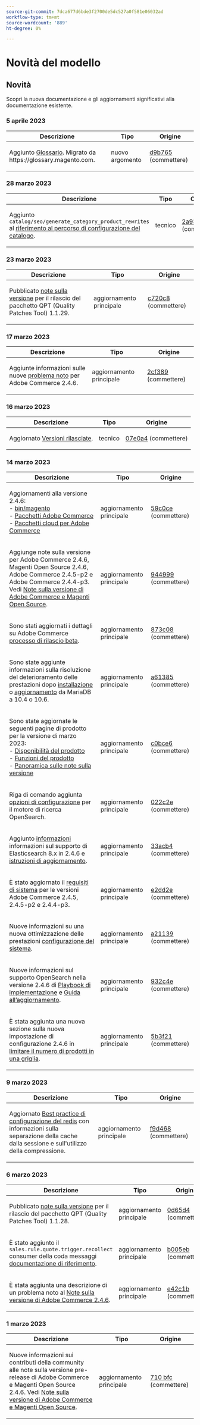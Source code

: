 ```yaml
---
source-git-commit: 7dca677d6bde3f2700de5dc527a0f581e06032ad
workflow-type: tm+mt
source-wordcount: '889'
ht-degree: 0%

---
```

# Novità del modello

## Novità

Scopri la nuova documentazione e gli aggiornamenti significativi alla documentazione esistente.

### 5 aprile 2023

<table style="table-layout:auto;">
  <thead>
    <tr>
      <th>Descrizione</th>
      <th>Tipo</th>
      <th>Origine</th>
    </tr>
  </thead>
  <tbody>
    <tr>
      <td><p>Aggiunto <a href="https://experienceleague.adobe.com/docs/commerce-operations/operational-playbook/glossary.html">Glossario</a>. Migrato da https://glossary.magento.com.</p>
</td>
      <td>nuovo argomento</td>
      <td><a href="https://github.com/AdobeDocs/commerce-operations.en/commit/d9b7659e5d4c3770956f0c2a96e5c97a3dc2af19">d9b765</a> (commettere)</td>
    </tr>
  </tbody>
</table><!-- date_group -->

### 28 marzo 2023

<table style="table-layout:auto;">
  <thead>
    <tr>
      <th>Descrizione</th>
      <th>Tipo</th>
      <th>Origine</th>
    </tr>
  </thead>
  <tbody>
    <tr>
      <td><p>Aggiunto <code class="language-plaintext highlighter-rouge">catalog/seo/generate_category_product_rewrites</code> al <a href="https://experienceleague.adobe.com/docs/commerce-operations/configuration-guide/paths/config-reference-catalog.html">riferimento al percorso di configurazione del catalogo</a>.</p>
</td>
      <td>tecnico</td>
      <td><a href="https://github.com/AdobeDocs/commerce-operations.en/commit/2a93d4cdbf6ad59f1bf1bd0e4f89bdefb84652a8">2a93d4</a> (commettere)</td>
    </tr>
  </tbody>
</table>

### 23 marzo 2023

<table style="table-layout:auto;">
  <thead>
    <tr>
      <th>Descrizione</th>
      <th>Tipo</th>
      <th>Origine</th>
    </tr>
  </thead>
  <tbody>
    <tr>
      <td><p>Pubblicato <a href="https://experienceleague.adobe.com/docs/commerce-operations/tools/quality-patches-tool/release-notes.html">note sulla versione</a> per il rilascio del pacchetto QPT (Quality Patches Tool) 1.1.29.</p>
</td>
      <td>aggiornamento principale</td>
      <td><a href="https://github.com/AdobeDocs/commerce-operations.en/commit/c720c867eecfce0ba584da55aefd8f09ccb3b9f6">c720c8</a> (commettere)</td>
    </tr>
  </tbody>
</table>

### 17 marzo 2023

<table style="table-layout:auto;">
  <thead>
    <tr>
      <th>Descrizione</th>
      <th>Tipo</th>
      <th>Origine</th>
    </tr>
  </thead>
  <tbody>
    <tr>
      <td><p>Aggiunte informazioni sulle nuove <a href="https://experienceleague.adobe.com/docs/commerce-operations/release/notes/adobe-commerce/2-4-6.html#known-issue">problema noto</a> per Adobe Commerce 2.4.6.</p>
</td>
      <td>aggiornamento principale</td>
      <td><a href="https://github.com/AdobeDocs/commerce-operations.en/commit/2cf389ad5aaa198cdffb0a32adab3774a613bdc1">2cf389</a> (commettere)</td>
    </tr>
  </tbody>
</table>

### 16 marzo 2023

<table style="table-layout:auto;">
  <thead>
    <tr>
      <th>Descrizione</th>
      <th>Tipo</th>
      <th>Origine</th>
    </tr>
  </thead>
  <tbody>
    <tr>
      <td><p>Aggiornato <a href="https://experienceleague.adobe.com/docs/commerce-operations/release/versions.html&lt;br/&gt;">Versioni rilasciate</a>.</p>
</td>
      <td>tecnico</td>
      <td><a href="https://github.com/AdobeDocs/commerce-operations.en/commit/07e0a497aec1f4fc5d0ce7226b4406ef756e8359">07e0a4</a> (commettere)</td>
    </tr>
  </tbody>
</table>

### 14 marzo 2023

<table style="table-layout:auto;">
  <thead>
    <tr>
      <th>Descrizione</th>
      <th>Tipo</th>
      <th>Origine</th>
    </tr>
  </thead>
  <tbody>
    <tr>
      <td><p>Aggiornamenti alla versione 2.4.6:<br />- <a href="https://experienceleague.adobe.com/docs/commerce-operations_en/reference/commerce-on-premises.html">bin/magento</a><br />- <a href="https://experienceleague.adobe.com/docs/commerce-operations/release/packages/adobe-commerce.html">Pacchetti Adobe Commerce</a><br />- <a href="https://experienceleague.adobe.com/docs/commerce-operations/release/packages/cloud.html">Pacchetti cloud per Adobe Commerce</a></p>
</td>
      <td>aggiornamento principale</td>
      <td><a href="https://github.com/AdobeDocs/commerce-operations.en/commit/59c0cefdd63d2774ac0cfdee52d9f6fc916e7f88">59c0ce</a> (commettere)</td>
    </tr>
    <tr>
      <td><p>Aggiunge note sulla versione per Adobe Commerce 2.4.6, Magenti Open Source 2.4.6, Adobe Commerce 2.4.5-p2 e Adobe Commerce 2.4.4-p3.  Vedi <a href="https://experienceleague.adobe.com/docs/commerce-operations/release/notes/overview.html">Note sulla versione di Adobe Commerce e Magenti Open Source</a>.</p>
</td>
      <td>aggiornamento principale</td>
      <td><a href="https://github.com/AdobeDocs/commerce-operations.en/commit/944999e0a935faacd5d1ac812d8dc8af566f9396">944999</a> (commettere)</td>
    </tr>
    <tr>
      <td><p>Sono stati aggiornati i dettagli su Adobe Commerce <a href="https://experienceleague.adobe.com/docs/commerce-operations/release/beta-program.html">processo di rilascio beta</a>.</p>
</td>
      <td>aggiornamento principale</td>
      <td><a href="https://github.com/AdobeDocs/commerce-operations.en/commit/873c08d75c8bd95490eca29b088ef48aa133acbf">873c08</a> (commettere)</td>
    </tr>
    <tr>
      <td><p>Sono state aggiunte informazioni sulla risoluzione del deterioramento delle prestazioni dopo <a href="https://experienceleague.adobe.com/docs/commerce-operations/installation-guide/prerequisites/database-server/mysql.html">installazione</a> o <a href="https://experienceleague.adobe.com/docs/commerce-operations/upgrade-guide/prepare/prerequisites.html">aggiornamento</a> da MariaDB a 10.4 o 10.6.</p>
</td>
      <td>aggiornamento principale</td>
      <td><a href="https://github.com/AdobeDocs/commerce-operations.en/commit/a6138555bbe87700be0a74d03c921b4beb741cf2">a61385</a> (commettere)</td>
    </tr>
    <tr>
      <td><p>Sono state aggiornate le seguenti pagine di prodotto per la versione di marzo 2023:<br />- <a href="https://experienceleague.adobe.com/docs/commerce-operations/release/product-availability.html">Disponibilità del prodotto</a><br />- <a href="https://experienceleague.adobe.com/docs/commerce-operations/release/features.html">Funzioni del prodotto</a><br />- <a href="https://experienceleague.adobe.com/docs/commerce-operations/release/notes/overview.html">Panoramica sulle note sulla versione</a></p>
</td>
      <td>aggiornamento principale</td>
      <td><a href="https://github.com/AdobeDocs/commerce-operations.en/commit/c0bce6b659a8334339dc929513a631262deccf7a">c0bce6</a> (commettere)</td>
    </tr>
    <tr>
      <td><p>Riga di comando aggiunta <a href="https://experienceleague.adobe.com/docs/commerce-operations/installation-guide/advanced.html">opzioni di configurazione</a> per il motore di ricerca OpenSearch.</p>
</td>
      <td>aggiornamento principale</td>
      <td><a href="https://github.com/AdobeDocs/commerce-operations.en/commit/022c2ea7384b91f863435c77f753b1a2faeb6560">022c2e</a> (commettere)</td>
    </tr>
    <tr>
      <td><p>Aggiunto <a href="https://experienceleague.adobe.com/docs/commerce-operations/configuration-guide/search/configure-search-engine.html">informazioni</a> informazioni sul supporto di Elasticsearch 8.x in 2.4.6 e <a href="https://experienceleague.adobe.com/docs/commerce-operations/upgrade-guide/prepare/prerequisites.html">istruzioni di aggiornamento</a>.</p>
</td>
      <td>aggiornamento principale</td>
      <td><a href="https://github.com/AdobeDocs/commerce-operations.en/commit/33acb41735d5669008ae6ddf6c971062a0dbf158">33acb4</a> (commettere)</td>
    </tr>
    <tr>
      <td><p>È stato aggiornato il <a href="https://experienceleague.adobe.com/docs/commerce-operations/installation-guide/system-requirements.html">requisiti di sistema</a> per le versioni Adobe Commerce 2.4.5, 2.4.5-p2 e 2.4.4-p3.</p>
</td>
      <td>aggiornamento principale</td>
      <td><a href="https://github.com/AdobeDocs/commerce-operations.en/commit/e2dd2e7e57ec0ef25356b2ad3bebfa2ce187c863">e2dd2e</a> (commettere)</td>
    </tr>
    <tr>
      <td><p>Nuove informazioni su una nuova ottimizzazione delle prestazioni <a href="https://experienceleague.adobe.com/docs/commerce-operations/performance-best-practices/configuration.html#customer-segments-validation">configurazione del sistema</a>.</p>
</td>
      <td>aggiornamento principale</td>
      <td><a href="https://github.com/AdobeDocs/commerce-operations.en/commit/a211392b4254b29a7981794f8c6632c2db127039">a21139</a> (commettere)</td>
    </tr>
    <tr>
      <td><p>Nuove informazioni sul supporto OpenSearch nella versione 2.4.6 di <a href="https://experienceleague.adobe.com/docs/commerce-operations/implementation-playbook/overview.html">Playbook di implementazione</a> e <a href="https://experienceleague.adobe.com/docs/commerce-operations/upgrade-guide/overview.html">Guida all’aggiornamento</a>.</p>
</td>
      <td>aggiornamento principale</td>
      <td><a href="https://github.com/AdobeDocs/commerce-operations.en/commit/932c4e580349b95270ba30c01ce523bd1e462875">932c4e</a> (commettere)</td>
    </tr>
    <tr>
      <td><p>È stata aggiunta una nuova sezione sulla nuova impostazione di configurazione 2.4.6 in <a href="https://experienceleague.adobe.com/docs/commerce-operations/performance-best-practices/configuration.html#limit-number-of-products-in-grid">limitare il numero di prodotti in una griglia</a>.</p>
</td>
      <td>aggiornamento principale</td>
      <td><a href="https://github.com/AdobeDocs/commerce-operations.en/commit/5b3f2153504d89d2f3b0196bf99a9c08633e84b2">5b3f21</a> (commettere)</td>
    </tr>
  </tbody>
</table>

### 9 marzo 2023

<table style="table-layout:auto;">
  <thead>
    <tr>
      <th>Descrizione</th>
      <th>Tipo</th>
      <th>Origine</th>
    </tr>
  </thead>
  <tbody>
    <tr>
      <td><p>Aggiornato <a href="https://experienceleague.adobe.com/docs/commerce-operations/implementation-playbook/best-practices/planning/redis-service-configuration.html">Best practice di configurazione del redis</a> con informazioni sulla separazione della cache dalla sessione e sull'utilizzo della compressione.</p>
</td>
      <td>aggiornamento principale</td>
      <td><a href="https://github.com/AdobeDocs/commerce-operations.en/commit/f9d46893a25569b9cb00b45ab285758b3b74b410">f9d468</a> (commettere)</td>
    </tr>
  </tbody>
</table>

### 6 marzo 2023

<table style="table-layout:auto;">
  <thead>
    <tr>
      <th>Descrizione</th>
      <th>Tipo</th>
      <th>Origine</th>
    </tr>
  </thead>
  <tbody>
    <tr>
      <td><p>Pubblicato <a href="https://experienceleague.adobe.com/docs/commerce-operations/tools/quality-patches-tool/release-notes.html">note sulla versione</a> per il rilascio del pacchetto QPT (Quality Patches Tool) 1.1.28.</p>
</td>
      <td>aggiornamento principale</td>
      <td><a href="https://github.com/AdobeDocs/commerce-operations.en/commit/0d65d40935b3efe09147e60252cf334b86052126">0d65d4</a> (commettere)</td>
    </tr>
    <tr>
      <td><p>È stato aggiunto il <code class="language-plaintext highlighter-rouge">sales.rule.quote.trigger.recollect</code> consumer della coda messaggi <a href="https://experienceleague.adobe.com/docs/commerce-operations/configuration-guide/message-queues/consumers.html">documentazione di riferimento</a>.</p>
</td>
      <td>aggiornamento principale</td>
      <td><a href="https://github.com/AdobeDocs/commerce-operations.en/commit/b005eb39a8807147979f177a9460e45b75b7853e">b005eb</a> (commettere)</td>
    </tr>
    <tr>
      <td><p>È stata aggiunta una descrizione di un problema noto al <a href="https://experienceleague.adobe.com/docs/commerce-operations/release/notes/adobe-commerce/2-4-6.html">Note sulla versione di Adobe Commerce 2.4.6</a>.</p>
</td>
      <td>aggiornamento principale</td>
      <td><a href="https://github.com/AdobeDocs/commerce-operations.en/commit/e42c1b78451020654f9a8c366f53f6a42e79a6e3">e42c1b</a> (commettere)</td>
    </tr>
  </tbody>
</table>

### 1 marzo 2023

<table style="table-layout:auto;">
  <thead>
    <tr>
      <th>Descrizione</th>
      <th>Tipo</th>
      <th>Origine</th>
    </tr>
  </thead>
  <tbody>
    <tr>
      <td><p>Nuove informazioni sui contributi della community alle note sulla versione pre-release di Adobe Commerce e Magenti Open Source 2.4.6. Vedi <a href="https://experienceleague.adobe.com/docs/commerce-operations/release/notes/overview.html">Note sulla versione di Adobe Commerce e Magenti Open Source</a>.</p>
</td>
      <td>aggiornamento principale</td>
      <td><a href="https://github.com/AdobeDocs/commerce-operations.en/commit/710bfc501d63a7e0c3b41bd2a56d8d1d5cd27d53">710 bfc</a> (commettere)</td>
    </tr>
  </tbody>
</table><!-- date_group --><!-- month_group --><!-- year_group -->
